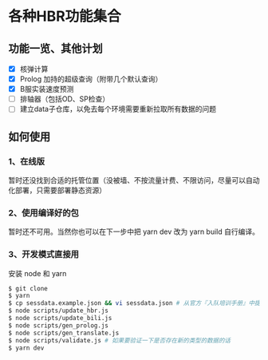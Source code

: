 # 各种HBR功能集合

## 功能一览、其他计划
* [x] 核弹计算
* [x] Prolog 加持的超级查询（附带几个默认查询）
* [x] B服实装速度预测
* [ ] 排轴器（包括OD、SP检查）
* [ ] 建立data子仓库，以免去每个环境需要重新拉取所有数据的问题

## 如何使用

### 1、在线版
暂时还没找到合适的托管位置（没被墙、不按流量计费、不限访问，尽量可以自动化部署，只需要部署静态资源）

### 2、使用编译好的包
暂时还不可用。当然你也可以在下一步中把 yarn dev 改为 yarn build 自行编译。

### 3、开发模式直接用
安装 node 和 yarn
```sh
$ git clone
$ yarn
$ cp sessdata.example.json && vi sessdata.json # 从官方『入队培训手册』中提取 cookies
$ node scripts/update_hbr.js
$ node scripts/update_bili.js
$ node scripts/gen_prolog.js
$ node scripts/gen_translate.js
$ node scripts/validate.js # 如果要验证一下是否存在新的类型的数据的话
$ yarn dev
```
